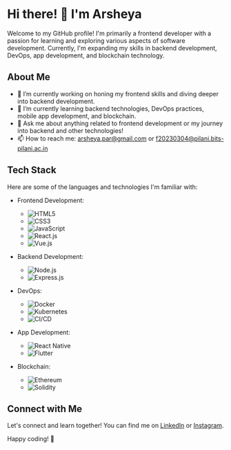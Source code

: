 # Hi there! 👋 I'm Arsheya

Welcome to my GitHub profile! I'm primarily a frontend developer with a passion for learning and exploring various aspects of software development. Currently, I'm expanding my skills in backend development, DevOps, app development, and blockchain technology.

## About Me

- 🔭 I’m currently working on honing my frontend skills and diving deeper into backend development.
- 🌱 I’m currently learning backend technologies, DevOps practices, mobile app development, and blockchain.
- 💬 Ask me about anything related to frontend development or my journey into backend and other technologies!
- 📫 How to reach me: [arsheya.par@gmail.com](mailto:arsheya.par@gmail.com) or [f20230304@pilani.bits-pilani.ac.in](mailto:f20230304@pilani.bits-pilani.ac.in)

## Tech Stack

Here are some of the languages and technologies I'm familiar with:

- Frontend Development:
  - ![HTML5](https://img.shields.io/badge/-HTML5-E34F26?style=flat-square&logo=html5&logoColor=white)
  - ![CSS3](https://img.shields.io/badge/-CSS3-1572B6?style=flat-square&logo=css3&logoColor=white)
  - ![JavaScript](https://img.shields.io/badge/-JavaScript-F7DF1E?style=flat-square&logo=javascript&logoColor=black)
  - ![React.js](https://img.shields.io/badge/-React.js-61DAFB?style=flat-square&logo=react&logoColor=black)
  - ![Vue.js](https://img.shields.io/badge/-Vue.js-4FC08D?style=flat-square&logo=vue.js&logoColor=white)

- Backend Development:
  - ![Node.js](https://img.shields.io/badge/-Node.js-339933?style=flat-square&logo=node.js&logoColor=white)
  - ![Express.js](https://img.shields.io/badge/-Express.js-000000?style=flat-square&logo=express&logoColor=white)

- DevOps:
  - ![Docker](https://img.shields.io/badge/-Docker-2496ED?style=flat-square&logo=docker&logoColor=white)
  - ![Kubernetes](https://img.shields.io/badge/-Kubernetes-326CE5?style=flat-square&logo=kubernetes&logoColor=white)
  - ![CI/CD](https://img.shields.io/badge/-CI%2FCD-333333?style=flat-square)

- App Development:
  - ![React Native](https://img.shields.io/badge/-React_Native-61DAFB?style=flat-square&logo=react&logoColor=black)
  - ![Flutter](https://img.shields.io/badge/-Flutter-02569B?style=flat-square&logo=flutter&logoColor=white)

- Blockchain:
  - ![Ethereum](https://img.shields.io/badge/-Ethereum-3C3C3D?style=flat-square&logo=ethereum&logoColor=white)
  - ![Solidity](https://img.shields.io/badge/-Solidity-363636?style=flat-square&logo=solidity&logoColor=white)


## Connect with Me

Let's connect and learn together! You can find me on [LinkedIn](https://www.linkedin.com/in/arsheya-singh-parmar-219b03291) or [Instagram]([https://twitter.com/YourTwitterHandle](https://www.instagram.com/ars.hheya/)).

Happy coding! 🚀
